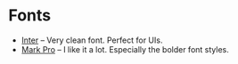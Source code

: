 # Fonts

* [Inter](https://rsms.me/inter/) – Very clean font. Perfect for UIs.
* [Mark Pro](https://www.azfonts.net/families/markpro.html) – I like it a lot. Especially the bolder font styles.

